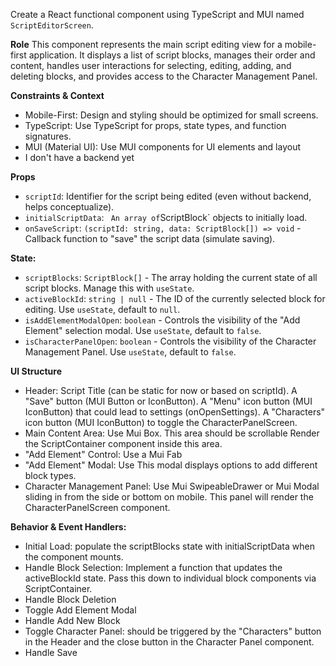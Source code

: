 Create a React functional component using TypeScript and MUI named `ScriptEditorScreen`.

**Role**
This component represents the main script editing view for a mobile-first application. It displays a list of script blocks, manages their order and content, handles user interactions for selecting, editing, adding, and deleting blocks, and provides access to the Character Management Panel.

**Constraints & Context**
* Mobile-First: Design and styling should be optimized for small screens.
* TypeScript: Use TypeScript for props, state types, and function signatures.
* MUI (Material UI): Use MUI components for UI elements and layout 
* I don't have a backend yet 

**Props**
- `scriptId`: Identifier for the script being edited (even without backend, helps conceptualize).
- `initialScriptData`: `  An array of `ScriptBlock` objects to initially load.
- `onSaveScript`: `(scriptId: string, data: ScriptBlock[]) => void` - Callback function to "save" the script data (simulate saving).

**State:**
* `scriptBlocks`: `ScriptBlock[]` - The array holding the current state of all script blocks. Manage this with `useState`.
* `activeBlockId`: `string | null` - The ID of the currently selected block for editing. Use `useState`, default to `null`.
* `isAddElementModalOpen`: `boolean` - Controls the visibility of the "Add Element" selection modal. Use `useState`, default to `false`.
* `isCharacterPanelOpen`: `boolean` - Controls the visibility of the Character Management Panel. Use `useState`, default to `false`.

**UI Structure**
- Header:
Script Title (can be static for now or based on scriptId).
A "Save" button (MUI Button or IconButton).
A "Menu" icon button (MUI IconButton) that could lead to settings (onOpenSettings).
A "Characters" icon button (MUI IconButton) to toggle the CharacterPanelScreen.
- Main Content Area: Use Mui Box. This area should be scrollable
Render the ScriptContainer component inside this area.
- "Add Element" Control: Use a Mui Fab
- "Add Element" Modal: Use  This modal displays options to add different block types. 
- Character Management Panel: Use Mui SwipeableDrawer or Mui Modal sliding in from the side or bottom on mobile. This panel will render the CharacterPanelScreen component.

**Behavior & Event Handlers:**
- Initial Load: populate the scriptBlocks state with initialScriptData when the component mounts.
- Handle Block Selection: Implement a function that updates the activeBlockId state. Pass this down to individual block components via ScriptContainer.
- Handle Block Deletion
- Toggle Add Element Modal
- Handle Add New Block
- Toggle Character Panel: should be triggered by the "Characters" button in the Header and the close button in the Character Panel component.
- Handle Save